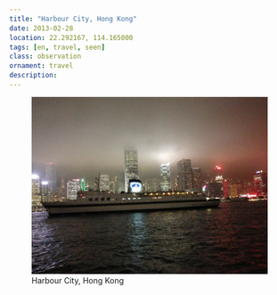 ```yaml
---
title: "Harbour City, Hong Kong"
date: 2013-02-28
location: 22.292167, 114.165000
tags: [en, travel, seen]
class: observation
ornament: travel
description: 
---
```


<figure>
  <img src="/assets/img/2013-02-28-harbour-city-hong-kong.jpeg" alt="Harbour City, Hong Kong">
  <figcaption>Harbour City, Hong Kong</figcaption>
</figure>
